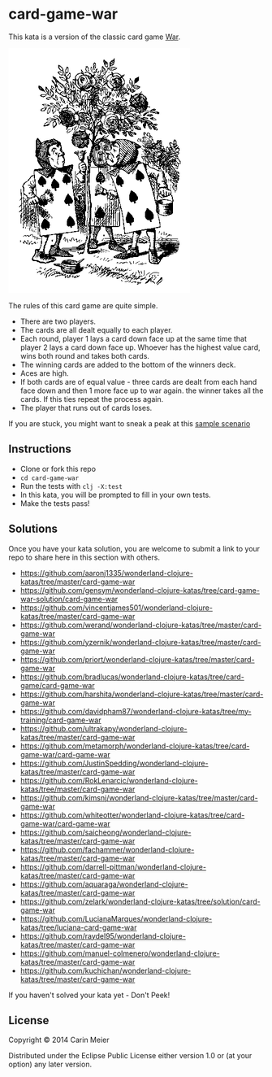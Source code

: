 # card-game-war

This kata is a version of the classic card game [War](http://en.wikipedia.org/wiki/War_%28card_game%29).

![Cards Painting](../images/cardspainting.gif)


The rules of this card game are quite simple.

- There are two players.
- The cards are all dealt equally to each player.
- Each round, player 1 lays a card down face up at the same time that
  player 2 lays a card down face up.  Whoever has the highest value
  card, wins both round and takes both cards.
- The winning cards are added to the bottom of the winners deck.
- Aces are high.
- If both cards are of equal value - three cards are dealt from each hand face down and then 1 more face up to war again. the winner takes all the cards. If this ties repeat the process again.
- The player that runs out of cards loses.

If you are stuck, you might want to sneak a peak at this [sample scenario](sample_scenario.md)

## Instructions

- Clone or fork this repo
- `cd card-game-war`
- Run the tests with `clj -X:test`
- In this kata, you will be prompted to fill in your own tests.
- Make the tests pass!

## Solutions

Once you have your kata solution, you are welcome to submit a link to your repo to share here in this section with others.

* https://github.com/aaronj1335/wonderland-clojure-katas/tree/master/card-game-war
* https://github.com/gensym/wonderland-clojure-katas/tree/card-game-war-solution/card-game-war
* https://github.com/vincentjames501/wonderland-clojure-katas/tree/master/card-game-war
* https://github.com/werand/wonderland-clojure-katas/tree/master/card-game-war
* https://github.com/yzernik/wonderland-clojure-katas/tree/master/card-game-war
* https://github.com/priort/wonderland-clojure-katas/tree/master/card-game-war
* https://github.com/bradlucas/wonderland-clojure-katas/tree/card-game/card-game-war
* https://github.com/harshita/wonderland-clojure-katas/tree/master/card-game-war
* https://github.com/davidpham87/wonderland-clojure-katas/tree/my-training/card-game-war
* https://github.com/ultrakapy/wonderland-clojure-katas/tree/master/card-game-war
* https://github.com/metamorph/wonderland-clojure-katas/tree/card-game-war/card-game-war
* https://github.com/JustinSpedding/wonderland-clojure-katas/tree/master/card-game-war
* https://github.com/RokLenarcic/wonderland-clojure-katas/tree/master/card-game-war
* https://github.com/kimsnj/wonderland-clojure-katas/tree/master/card-game-war
* https://github.com/whiteotter/wonderland-clojure-katas/tree/card-game-war/card-game-war
* https://github.com/saicheong/wonderland-clojure-katas/tree/master/card-game-war
* https://github.com/fachammer/wonderland-clojure-katas/tree/master/card-game-war
* https://github.com/darrell-pittman/wonderland-clojure-katas/tree/master/card-game-war
* https://github.com/aquaraga/wonderland-clojure-katas/tree/master/card-game-war
* https://github.com/zelark/wonderland-clojure-katas/tree/solution/card-game-war
* https://github.com/LucianaMarques/wonderland-clojure-katas/tree/luciana-card-game-war
* https://github.com/raydel95/wonderland-clojure-katas/tree/master/card-game-war
* https://github.com/manuel-colmenero/wonderland-clojure-katas/tree/master/card-game-war
* https://github.com/kuchichan/wonderland-clojure-katas/tree/master/card-game-war

If you haven't solved your kata yet - Don't Peek!

## License

Copyright © 2014 Carin Meier

Distributed under the Eclipse Public License either version 1.0 or (at
your option) any later version.
